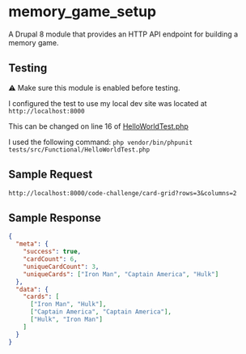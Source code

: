 # memory_game_setup
A Drupal 8 module that provides an HTTP API endpoint for building a memory game.

## Testing
:warning: Make sure this module is enabled before testing.

I configured the test to use my local dev site was located at `http://localhost:8000`

This can be changed on line 16 of [HelloWorldTest.php](tests/src/Functional/HelloWorldTest.php)

I used the following command: `php vendor/bin/phpunit tests/src/Functional/HelloWorldTest.php`

## Sample Request
`http://localhost:8000/code-challenge/card-grid?rows=3&columns=2`

## Sample Response
```json
{
  "meta": {
    "success": true,
    "cardCount": 6,
    "uniqueCardCount": 3,
    "uniqueCards": ["Iron Man", "Captain America", "Hulk"]
  },
  "data": {
    "cards": [
      ["Iron Man", "Hulk"],
      ["Captain America", "Captain America"],
      ["Hulk", "Iron Man"]
    ]
  }
}
```
